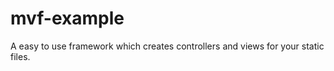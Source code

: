 mvf-example
===========

A easy to use framework which creates controllers and views for your static files.  

